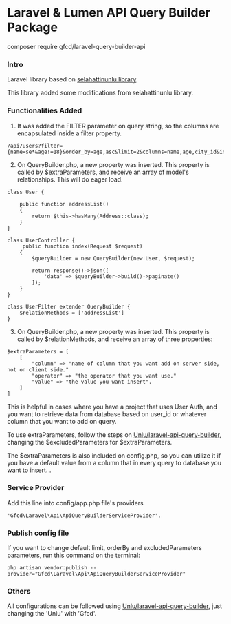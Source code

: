 # Laravel & Lumen API Query Builder Package

composer require gfcd/laravel-query-builder-api

### Intro

Laravel library based on [selahattinunlu library](https://github.com/selahattinunlu/laravel-api-query-builder.)

This library added some modifications from selahattinunlu library.

### Functionalities Added

1. It was added the FILTER parameter on query string, so the columns are encapsulated inside a filter property.

```
/api/users?filter={name=se*&age!=18}&order_by=age,asc&limit=2&columns=name,age,city_id&includes=city
```

2. On QueryBuilder.php, a new property was inserted. This property is called by $extraParameters, and receive an array of model's relationships. This will do eager load.

```
class User {
    
    public function addressList()
    {
        return $this->hasMany(Address::class);
    }
}
```

```
class UserController {
     public function index(Request $request)
    {
        $queryBuilder = new QueryBuilder(new User, $request);
    
        return response()->json([
            'data' => $queryBuilder->build()->paginate()
        ]);
    }
}
```

```
class UserFilter extender QueryBuilder {
    $relationMethods = ['addressList']
}
```

3. On QueryBuilder.php, a new property was inserted. This property is called by $relationMethods, and receive an array of three properties:

```
$extraParameters = [
    [
        "column" => "name of column that you want add on server side, not on client side."
        "operator" => "the operator that you want use."
        "value" => "the value you want insert".
    ]
]
```

This is helpful in cases where you have a project that uses User Auth, and you want to retrieve data from database based on user_id or whatever column that 
you want to add on query.

To use extraParameters, follow the steps on [Unlu/laravel-api-query-builder](https://github.com/selahattinunlu/laravel-api-query-builder/wiki/9.-How-do-exclude-parameters-from-queries%3F),
changing the $excludedParameters for $extraParameters.

The $extraParameters is also included on config.php, so you can utilize it if you have a default value from a column that in every query to database you want to insert.
.

### Service Provider
Add this line into config/app.php file's providers

```
'Gfcd\Laravel\Api\ApiQueryBuilderServiceProvider'.
```

### Publish config file

If you want to change default limit, orderBy and excludedParameters parameters, run this command on the terminal:

```
php artisan vendor:publish --provider="Gfcd\Laravel\Api\ApiQueryBuilderServiceProvider"
```

### Others

All configurations can be followed using [Unlu/laravel-api-query-builder](https://github.com/selahattinunlu/laravel-api-query-builder), just changing the 'Unlu' with 'Gfcd'.
